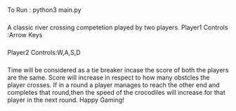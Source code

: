 ###
To Run : python3 main.py
###
A classic river crossing competetion played by two players.
Player1 Controls :Arrow Keys
###
Player2 Controls:W,A,S,D
###
Time will be considered as a tie breaker incase the score of both the players are the same.
Score will increase in respect to how many obstcles the player crosses.
If in a round a player manages to reach the other end and completes that round,then the speed of the crocodiles will increase for that player in the next round.
Happy Gaming!
